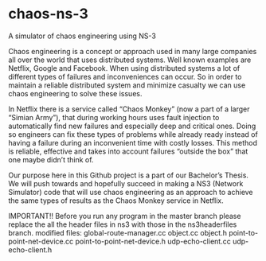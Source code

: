 # chaos-ns-3
A simulator of chaos engineering using NS-3

Chaos engineering is a concept or approach used in many large companies all over the world that uses distributed systems. Well known examples are Netflix, Google and Facebook. When using distributed systems a lot of different types of failures and inconveniences can occur. So in order to maintain a reliable distributed system and minimize casualty we can use chaos engineering to solve these issues.

In Netflix there is a service called “Chaos Monkey” (now a part of a larger “Simian Army”), that during working hours uses fault injection to automatically find new failures and especially deep and critical ones. Doing so engineers can fix these types of problems while already ready instead of having a failure during an inconvenient time with costly losses. This method is reliable, effective and takes into account failures “outside the box” that one maybe didn’t think of. 

Our purpose here in this Github project is a part of our Bachelor’s Thesis. We will push towards and hopefully succeed in making a NS3 (Network Simulator) code that will use chaos engineering as an approach to achieve the same types of results as the Chaos Monkey service in Netflix.

IMPORTANT!! Before you run any program in the master branch please replace the all the header files in ns3 with those in the ns3headerfiles branch. modified files: global-route-manager.cc object.cc object.h point-to-point-net-device.cc point-to-point-net-device.h udp-echo-client.cc udp-echo-client.h

